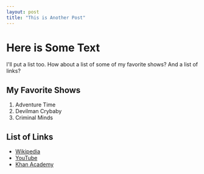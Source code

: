 ```yaml
---
layout: post
title: "This is Another Post"
---
```


Here is Some Text
=================

I'll put a list too. How about a list of some of my favorite shows? And a list of links?

My Favorite Shows
-----------------
1. Adventure Time
2. Devilman Crybaby
3. Criminal Minds

List of Links
-------------
* [Wikipedia](https://www.wikipedia.org/)
* [YouTube](https://www.youtube.com/)
* [Khan Academy](https://www.khanacademy.org/)

